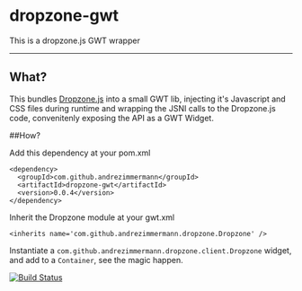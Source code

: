 dropzone-gwt
============

This is a dropzone.js GWT wrapper

---

## What?

This bundles [Dropzone.js](http://www.dropzonejs.com/) into a small GWT lib, injecting it's Javascript and CSS files during runtime and wrapping the JSNI calls to the Dropzone.js code, convenitenly exposing the API as a GWT Widget.

##How?

Add this dependency at your pom.xml
``` 
<dependency>
  <groupId>com.github.andrezimmermann</groupId>
  <artifactId>dropzone-gwt</artifactId>
  <version>0.0.4</version>
</dependency>
```

Inherit the Dropzone module at your gwt.xml
```
<inherits name='com.github.andrezimmermann.dropzone.Dropzone' />
```

Instantiate a `com.github.andrezimmermann.dropzone.client.Dropzone` widget, and add to a `Container`, see the magic happen.

[![Build Status](https://travis-ci.org/andrezimmermann/dropzone-gwt.svg?branch=master)](https://travis-ci.org/andrezimmermann/dropzone-gwt)
